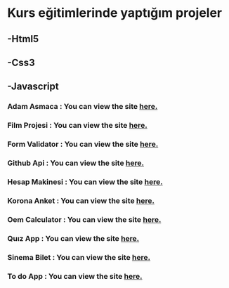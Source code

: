 # Kurs eğitimlerinde yaptığım projeler

## -Html5
## -Css3
## -Javascript

### Adam Asmaca : You can view the site [**here.**](https://raw.githack.com/hasanilteris/Kursprojeleri/main/adam%20asmaca/index.html)

### Film Projesi : You can view the site [**here.**](https://raw.githack.com/hasanilteris/Kursprojeleri/main/film%20projesi/index.html)

### Form Validator : You can view the site [**here.**](https://raw.githack.com/hasanilteris/Kursprojeleri/main/form%20validator/index.html)

### Github Api : You can view the site [**here.**](https://raw.githack.com/hasanilteris/Kursprojeleri/main/github%20api/index.html)

### Hesap Makinesi : You can view the site [**here.**](https://raw.githack.com/hasanilteris/Kursprojeleri/main/hesap%20makinesi/index.html)

### Korona Anket : You can view the site [**here.**](https://raw.githack.com/hasanilteris/Kursprojeleri/main/korona%20anket/index.html)

### Oem Calculator : You can view the site [**here.**](https://raw.githack.com/hasanilteris/Kursprojeleri/main/oem%20calculater/index.html)

### Quız App : You can view the site [**here.**](https://raw.githack.com/hasanilteris/Kursprojeleri/main/quiz/index.html)

### Sinema Bilet : You can view the site [**here.**](https://raw.githack.com/hasanilteris/Kursprojeleri/main/sinema%20bilet/index.html)

### To do App : You can view the site [**here.**](https://raw.githack.com/hasanilteris/Kursprojeleri/main/to%20do%20app/index.html)
